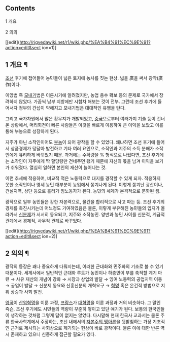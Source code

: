 ## Contents

    

1 개요

2 의의

[[edit](http://rigvedawiki.net/r1/wiki.php/%EA%B4%91%EC%9E%91?action=edit&sect
ion=1)]

## 1 개요 ¶

[조선](%EC%A1%B0%EC%84%A0.md) 후기에 접어들어 농민들이 넓은 토지에 농사를 짓는 현상. 넓을 廣을 써서
광작(廣作)이다.

  

이앙법 즉 [모내기](%EB%AA%A8%EB%82%B4%EA%B8%B0.md)법은 이른시기에 알려졌지만, 농업 용수 확보 등의 문제로
국가에서 장려하지 않았다. 가끔씩 남부 지방에만 시험차 해보는 것이 전부. 그런데 조선 후기에 들어서자 정부의 간섭이 약해지고 모내기법은
대대적인 유행을 탄다.

  

그리고 국가차원에서 많은 황무지가 개발되었고, [중국](%EC%A4%91%EA%B5%AD.md)으로부터 여러가지 기술 등이 건너온
상황에서, 머리회전이 빠른 사람들은 이것을 빠르게 이용하여 큰 이익을 보았고 이를 통해 부농으로 성장하게 된다.

  

지주가 아닌 소작인이어도 [부농](%EB%B6%80%EB%86%8D.md)이 되어 광작을 할 수 있었다. 왜냐하면 조선 후기에 들어서
상품경제가 덩달아 발전하고 기타 여러 요인으로, 소작인과 지주의 소득 분배가 소작인에게 유리하게 바뀌었기 때문. 과거에는 수확량을 %
형식으로 나눴다면, 조선 후기에는 소작인이 지주에게 딱 할당량만 건네주면 됐기 때문에 자신의 몫을 남겨 이익을 보기가 쉬워졌다. 열심히
일하면 본인의 재산이 늘어나는 것.

  

이런 추세에 적응하여, 비교적 적은 노동력으로 대지를 경작할 수 있게 되자. 적응하지 못한 소작인이나 영세 농민 대부분이 농업에서 쫒겨나게
된다. 이렇게 쫒겨난 광산이나, 건설지역, 상단 등으로 흘러가 임노동자가 된다. 농민의 세계가 본격적으로 분화된 셈.

  

광작으로 일부 농민들은 강한 자본력으로, 물건을 합리적으로 사고 파는 등. 조선 후기의 경제를 촉진시키는데 어느정도 기여하였음은 물론,
이렇게 부유해진 농민들의 입지가 올라가서 [신분제](%EC%8B%A0%EB%B6%84%EC%A0%9C.md)가 서서히 동요되고, 지주와
소작농민. 양반과 농민 사이를 신분적, 계급적 관계에서 경제적, 사무적 관계로 바꾸었다.

[[edit](http://rigvedawiki.net/r1/wiki.php/%EA%B4%91%EC%9E%91?action=edit&sect
ion=2)]

## 2 의의 ¶

광작의 등장은 꽤나 중요하게 다뤄지는데, 이러한 근대화와 민주화의 기초로 볼 수 있기 때문이다. 세계사에서 일반적인 근대화 루트가 농민이나
하층민이 부를 축적할 계기 마련 → 사유 재산의 개념이 강화 → 시장과 상업의 발달 → 잉여 노동력의 공업지역 이동 → 공업이 발달 →
신분제 동요와 신흥신분의 개혁요구 → [혁명](%ED%98%81%EB%AA%85.md) 혹은 온건적 방법으로 지위 상승과 사회 발전.

  

[영국](%EC%98%81%EA%B5%AD.md)이
[산업혁명](%EC%82%B0%EC%97%85%ED%98%81%EB%AA%85.md)을 이룬 과정,
[프랑스](%ED%94%84%EB%9E%91%EC%8A%A4.md)가
[대혁명](%EB%8C%80%ED%98%81%EB%AA%85.md)을 이룬 과정과 거의 비슷하다. 그 말인 즉슨, 조선 후기에도
시민들의 역량이 꾸준히 쌓이고 있단 얘기가 된다. 보통의 한국인들이 생각하는 것처럼 그렇게 답이 없지는 않았다. 다시말해 현재 한국사
교과서는 물론 주류 한국사학계에서 주장하는, 조선 내에서의 [자본주의 맹아론](%EC%9E%90%EB%B3%B8%EC%A3%BC%EC%9D%98%20%EB%A7%B9%EC%95%84%EB%A1%A0.md)을 뒷받침하는 가장 기초적인 근거로 제시되는 사회상으로 제기되는 현상이
바로 광작이다. 물론 이에 대한 반론 역시 존재하고 있으니 신중하게 접근할 필요가 있다.

